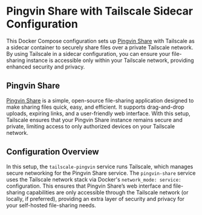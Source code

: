 # Pingvin Share with Tailscale Sidecar Configuration

This Docker Compose configuration sets up [Pingvin Share](https://github.com/stonith404/pingvin-share) with Tailscale as a sidecar container to securely share files over a private Tailscale network. By using Tailscale in a sidecar configuration, you can ensure your file-sharing instance is accessible only within your Tailscale network, providing enhanced security and privacy.

## Pingvin Share

[Pingvin Share](https://github.com/stonith404/pingvin-share) is a simple, open-source file-sharing application designed to make sharing files quick, easy, and efficient. It supports drag-and-drop uploads, expiring links, and a user-friendly web interface. With this setup, Tailscale ensures that your Pingvin Share instance remains secure and private, limiting access to only authorized devices on your Tailscale network.

## Configuration Overview

In this setup, the `tailscale-pingvin` service runs Tailscale, which manages secure networking for the Pingvin Share service. The `pingvin-share` service uses the Tailscale network stack via Docker's `network_mode: service:` configuration. This ensures that Pingvin Share’s web interface and file-sharing capabilities are only accessible through the Tailscale network (or locally, if preferred), providing an extra layer of security and privacy for your self-hosted file-sharing needs.
